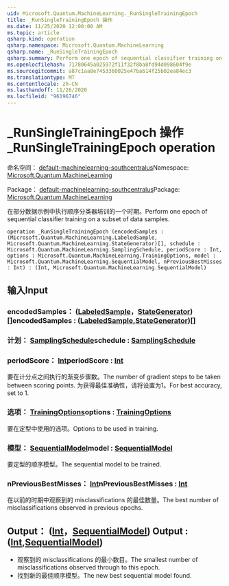 ```yaml
---
uid: Microsoft.Quantum.MachineLearning._RunSingleTrainingEpoch
title: _RunSingleTrainingEpoch 操作
ms.date: 11/25/2020 12:00:00 AM
ms.topic: article
qsharp.kind: operation
qsharp.namespace: Microsoft.Quantum.MachineLearning
qsharp.name: _RunSingleTrainingEpoch
qsharp.summary: Perform one epoch of sequential classifier training on a subset of data samples.
ms.openlocfilehash: 71780645a025972f11f32f8ba8fd94d098604f9e
ms.sourcegitcommit: a87c1aa8e7453360025e47ba614f25b02ea84ec3
ms.translationtype: MT
ms.contentlocale: zh-CN
ms.lasthandoff: 11/26/2020
ms.locfileid: "96196746"
---
```

# <a name="_runsingletrainingepoch-operation"></a><span data-ttu-id="733b3-102">_RunSingleTrainingEpoch 操作</span><span class="sxs-lookup"><span data-stu-id="733b3-102">_RunSingleTrainingEpoch operation</span></span>

<span data-ttu-id="733b3-103">命名空间： [default-machinelearning-southcentralus](xref:Microsoft.Quantum.MachineLearning)</span><span class="sxs-lookup"><span data-stu-id="733b3-103">Namespace: [Microsoft.Quantum.MachineLearning](xref:Microsoft.Quantum.MachineLearning)</span></span>

<span data-ttu-id="733b3-104">Package： [default-machinelearning-southcentralus](https://nuget.org/packages/Microsoft.Quantum.MachineLearning)</span><span class="sxs-lookup"><span data-stu-id="733b3-104">Package: [Microsoft.Quantum.MachineLearning](https://nuget.org/packages/Microsoft.Quantum.MachineLearning)</span></span>


<span data-ttu-id="733b3-105">在部分数据示例中执行顺序分类器培训的一个时期。</span><span class="sxs-lookup"><span data-stu-id="733b3-105">Perform one epoch of sequential classifier training on a subset of data samples.</span></span>

```qsharp
operation _RunSingleTrainingEpoch (encodedSamples : (Microsoft.Quantum.MachineLearning.LabeledSample, Microsoft.Quantum.MachineLearning.StateGenerator)[], schedule : Microsoft.Quantum.MachineLearning.SamplingSchedule, periodScore : Int, options : Microsoft.Quantum.MachineLearning.TrainingOptions, model : Microsoft.Quantum.MachineLearning.SequentialModel, nPreviousBestMisses : Int) : (Int, Microsoft.Quantum.MachineLearning.SequentialModel)
```


## <a name="input"></a><span data-ttu-id="733b3-106">输入</span><span class="sxs-lookup"><span data-stu-id="733b3-106">Input</span></span>

### <a name="encodedsamples--labeledsamplestategenerator"></a><span data-ttu-id="733b3-107">encodedSamples： ([LabeledSample](xref:Microsoft.Quantum.MachineLearning.LabeledSample)，[StateGenerator](xref:Microsoft.Quantum.MachineLearning.StateGenerator)) []</span><span class="sxs-lookup"><span data-stu-id="733b3-107">encodedSamples : ([LabeledSample](xref:Microsoft.Quantum.MachineLearning.LabeledSample),[StateGenerator](xref:Microsoft.Quantum.MachineLearning.StateGenerator))[]</span></span>




### <a name="schedule--samplingschedule"></a><span data-ttu-id="733b3-108">计划： [SamplingSchedule](xref:Microsoft.Quantum.MachineLearning.SamplingSchedule)</span><span class="sxs-lookup"><span data-stu-id="733b3-108">schedule : [SamplingSchedule](xref:Microsoft.Quantum.MachineLearning.SamplingSchedule)</span></span>




### <a name="periodscore--int"></a><span data-ttu-id="733b3-109">periodScore： [Int](xref:microsoft.quantum.lang-ref.int)</span><span class="sxs-lookup"><span data-stu-id="733b3-109">periodScore : [Int](xref:microsoft.quantum.lang-ref.int)</span></span>

<span data-ttu-id="733b3-110">要在计分点之间执行的渐变步骤数。</span><span class="sxs-lookup"><span data-stu-id="733b3-110">The number of gradient steps to be taken between scoring points.</span></span>
<span data-ttu-id="733b3-111">为获得最佳准确性，请将设置为1。</span><span class="sxs-lookup"><span data-stu-id="733b3-111">For best accuracy, set to 1.</span></span>


### <a name="options--trainingoptions"></a><span data-ttu-id="733b3-112">选项： [TrainingOptions](xref:Microsoft.Quantum.MachineLearning.TrainingOptions)</span><span class="sxs-lookup"><span data-stu-id="733b3-112">options : [TrainingOptions](xref:Microsoft.Quantum.MachineLearning.TrainingOptions)</span></span>

<span data-ttu-id="733b3-113">要在定型中使用的选项。</span><span class="sxs-lookup"><span data-stu-id="733b3-113">Options to be used in training.</span></span>


### <a name="model--sequentialmodel"></a><span data-ttu-id="733b3-114">模型： [SequentialModel](xref:Microsoft.Quantum.MachineLearning.SequentialModel)</span><span class="sxs-lookup"><span data-stu-id="733b3-114">model : [SequentialModel](xref:Microsoft.Quantum.MachineLearning.SequentialModel)</span></span>

<span data-ttu-id="733b3-115">要定型的顺序模型。</span><span class="sxs-lookup"><span data-stu-id="733b3-115">The sequential model to be trained.</span></span>


### <a name="npreviousbestmisses--int"></a><span data-ttu-id="733b3-116">nPreviousBestMisses： [Int](xref:microsoft.quantum.lang-ref.int)</span><span class="sxs-lookup"><span data-stu-id="733b3-116">nPreviousBestMisses : [Int](xref:microsoft.quantum.lang-ref.int)</span></span>

<span data-ttu-id="733b3-117">在以前的时期中观察到的 misclassifications 的最佳数量。</span><span class="sxs-lookup"><span data-stu-id="733b3-117">The best number of misclassifications observed in previous epochs.</span></span>



## <a name="output--intsequentialmodel"></a><span data-ttu-id="733b3-118">Output： ([Int](xref:microsoft.quantum.lang-ref.int)，[SequentialModel](xref:Microsoft.Quantum.MachineLearning.SequentialModel)) </span><span class="sxs-lookup"><span data-stu-id="733b3-118">Output : ([Int](xref:microsoft.quantum.lang-ref.int),[SequentialModel](xref:Microsoft.Quantum.MachineLearning.SequentialModel))</span></span>

- <span data-ttu-id="733b3-119">观察到的 misclassifications 的最小数目。</span><span class="sxs-lookup"><span data-stu-id="733b3-119">The smallest number of misclassifications observed through to this epoch.</span></span>
- <span data-ttu-id="733b3-120">找到新的最佳顺序模型。</span><span class="sxs-lookup"><span data-stu-id="733b3-120">The new best sequential model found.</span></span>